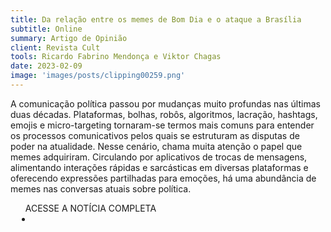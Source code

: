 ```yaml
---
title: Da relação entre os memes de Bom Dia e o ataque a Brasília
subtitle: Online
summary: Artigo de Opinião
client: Revista Cult
tools: Ricardo Fabrino Mendonça e Viktor Chagas
date: 2023-02-09
image: 'images/posts/clipping00259.png'
---
```


A comunicação política passou por mudanças muito profundas nas últimas duas décadas. Plataformas, bolhas, robôs, algoritmos, lacração, hashtags, emojis e micro-targeting tornaram-se termos mais comuns para entender os processos comunicativos pelos quais se estruturam as disputas de poder na atualidade. Nesse cenário, chama muita atenção o papel que memes adquiriram. Circulando por aplicativos de trocas de mensagens, alimentando interações rápidas e sarcásticas em diversas plataformas e oferecendo expressões partilhadas para emoções, há uma abundância de memes nas conversas atuais sobre política.

<div class="post__share"><ul class="share__list list-reset">ACESSE A NOTÍCIA COMPLETA<li class="share__item" style="margin-left: 10px"><a class="share__link share__facebook" style="background: #fa5657" href="https://revistacult.uol.com.br/home/da-relacao-entre-os-memes-de-bom-dia-e-o-ataque-brasilia/ 
onclick=window.open(this.href, 'pop-up', 'left=20,top=20,width=500,height=500,toolbar=1,resizable=0'); return false;" title="Link" rel="nofollow"><i class="fa-solid fa-link"></i></a></li></ul></div>
<!-- <div class="gallery-box"><div class="gallery"><img src="/clipping/images/example-1.jpg" loading="lazy" alt="Project"><img src="/clipping/images/example-2.jpg" loading="lazy" alt="Project"></div><em>Gallery / <a href="https://www.freepik.com/" target="_blank">Freepic</a></em></div> -->
